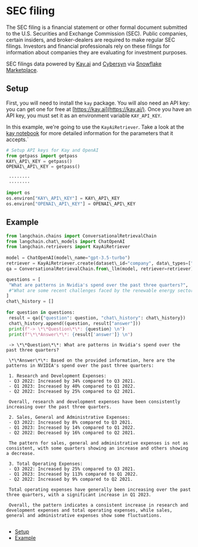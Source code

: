 # SEC filing

The SEC filing is a financial statement or other formal document submitted to the U.S. Securities and Exchange Commission (SEC). Public companies, certain insiders, and broker-dealers are required to make regular SEC filings. Investors and financial professionals rely on these filings for information about companies they are evaluating for investment purposes.

SEC filings data powered by [Kay.ai](https://kay.ai) and [Cybersyn](https://www.cybersyn.com/) via [Snowflake Marketplace](https://app.snowflake.com/marketplace/providers/GZTSZAS2KCS/Cybersyn%2C%20Inc).

## Setup[​](#setup "Direct link to Setup")

First, you will need to install the `kay` package. You will also need an API key: you can get one for free at [https://kay.ai](https://kay.ai/). Once you have an API key, you must set it as an environment variable `KAY_API_KEY`.

In this example, we're going to use the `KayAiRetriever`. Take a look at the [kay notebook](/docs/integrations/retrievers/kay) for more detailed information for the parameters that it accepts.\`

```python
# Setup API keys for Kay and OpenAI  
from getpass import getpass  
KAY\_API\_KEY = getpass()  
OPENAI\_API\_KEY = getpass()  

```

```text
 ········  
 ········  

```

```python
import os  
os.environ["KAY\_API\_KEY"] = KAY\_API\_KEY  
os.environ["OPENAI\_API\_KEY"] = OPENAI\_API\_KEY  

```

## Example[​](#example "Direct link to Example")

```python
from langchain.chains import ConversationalRetrievalChain  
from langchain.chat\_models import ChatOpenAI  
from langchain.retrievers import KayAiRetriever  
  
model = ChatOpenAI(model\_name="gpt-3.5-turbo")  
retriever = KayAiRetriever.create(dataset\_id="company", data\_types=["10-K", "10-Q"], num\_contexts=6)  
qa = ConversationalRetrievalChain.from\_llm(model, retriever=retriever)  

```

```python
questions = [  
 "What are patterns in Nvidia's spend over the past three quarters?",  
 #"What are some recent challenges faced by the renewable energy sector?",  
]  
chat\_history = []  
  
for question in questions:  
 result = qa({"question": question, "chat\_history": chat\_history})  
 chat\_history.append((question, result["answer"]))  
 print(f"-> \*\*Question\*\*: {question} \n")  
 print(f"\*\*Answer\*\*: {result['answer']} \n")  

```

```text
 -> \*\*Question\*\*: What are patterns in Nvidia's spend over the past three quarters?   
   
 \*\*Answer\*\*: Based on the provided information, here are the patterns in NVIDIA's spend over the past three quarters:  
   
 1. Research and Development Expenses:  
 - Q3 2022: Increased by 34% compared to Q3 2021.  
 - Q1 2023: Increased by 40% compared to Q1 2022.  
 - Q2 2022: Increased by 25% compared to Q2 2021.  
   
 Overall, research and development expenses have been consistently increasing over the past three quarters.  
   
 2. Sales, General and Administrative Expenses:  
 - Q3 2022: Increased by 8% compared to Q3 2021.  
 - Q1 2023: Increased by 14% compared to Q1 2022.  
 - Q2 2022: Decreased by 16% compared to Q2 2021.  
   
 The pattern for sales, general and administrative expenses is not as consistent, with some quarters showing an increase and others showing a decrease.  
   
 3. Total Operating Expenses:  
 - Q3 2022: Increased by 25% compared to Q3 2021.  
 - Q1 2023: Increased by 113% compared to Q1 2022.  
 - Q2 2022: Increased by 9% compared to Q2 2021.  
   
 Total operating expenses have generally been increasing over the past three quarters, with a significant increase in Q1 2023.  
   
 Overall, the pattern indicates a consistent increase in research and development expenses and total operating expenses, while sales, general and administrative expenses show some fluctuations.   
   

```

- [Setup](#setup)
- [Example](#example)

